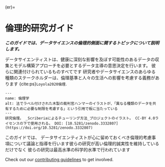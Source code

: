 (er)=
# 倫理的研究ガイド

***このガイドでは、データサイエンスの倫理的側面に関するトピックについて説明します。***

データサイエンティストは、健康に深刻な影響を及ぼす可能性のあるデータの収集とモデル構築アプローチを必要とするデータ主導の意思決定を行います。 彼らに関連付けられているものすべてです 研究者やデータサイエンスのあらゆる種類のステークホルダーは、倫理基準と人々の生活への影響を考慮する義務があります {cite:ps}`Loyola2020倫理`.

```{figure} ../figures/ethics.*
---
name: 倫理学
alt: 法でラベル付けされた木製の裁判官ハンマーのイラストが、「異なる種類のデータを共有するために必要な制限を考慮する」という引用で板に当たっている
---
研究倫理。 _Scriberiaによるチューリング方法_プロジェクトのイラスト。 CC-BY 4.0ライセンスの下で使用される。 DOI: [10.5281/zenodo.3332807](https://doi.org/10.5281/zenodo.3332807)
```

このガイドでは、 データサイエンティストが心に留めておくべき倫理的考慮事項について議論と指導を行います彼らの研究が高い倫理的誠実性を維持しているだけでなく 彼らの研究は最高水準の科学的水準で行われています

Check out our [contributing guidelines](https://github.com/the-turing-way/the-turing-way/blob/main/CONTRIBUTING.md) to get involved.
